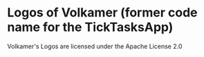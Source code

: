 # Logos of Volkamer (former code name for the TickTasksApp)
Volkamer's Logos are licensed under the Apache License 2.0
